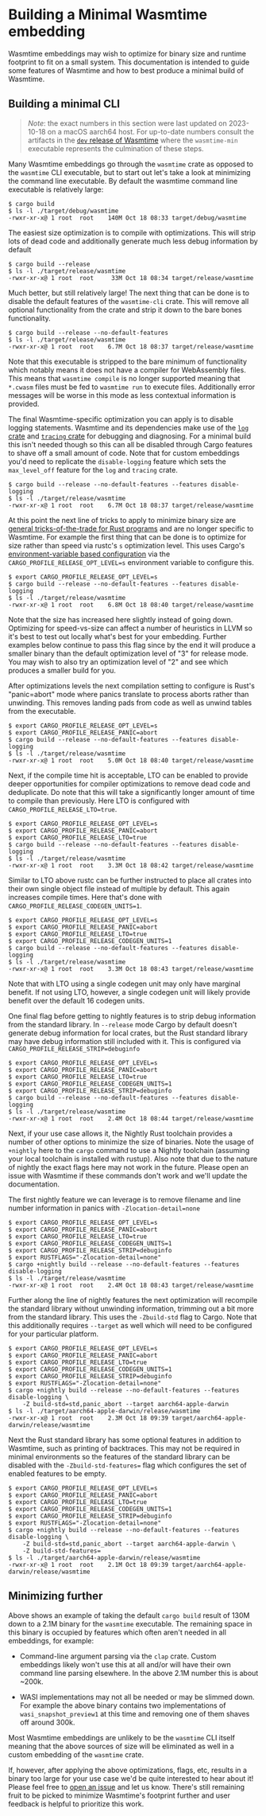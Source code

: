 # Building a Minimal Wasmtime embedding

Wasmtime embeddings may wish to optimize for binary size and runtime footprint
to fit on a small system. This documentation is intended to guide some features
of Wasmtime and how to best produce a minimal build of Wasmtime.

## Building a minimal CLI

> *Note*: the exact numbers in this section were last updated on 2023-10-18 on a
> macOS aarch64 host. For up-to-date numbers consult the artifacts in the [`dev`
> release of Wasmtime][dev] where the `wasmtime-min` executable represents the
> culmination of these steps.

[dev]: https://github.com/bytecodealliance/wasmtime/releases/tag/dev

Many Wasmtime embeddings go through the `wasmtime` crate as opposed to the
`wasmtime` CLI executable, but to start out let's take a look at minimizing the
command line executable. By default the wasmtime command line executable is
relatively large:

```shell
$ cargo build
$ ls -l ./target/debug/wasmtime
-rwxr-xr-x@ 1 root  root    140M Oct 18 08:33 target/debug/wasmtime
```

The easiest size optimization is to compile with optimizations. This will strip
lots of dead code and additionally generate much less debug information by
default

```shell
$ cargo build --release
$ ls -l ./target/release/wasmtime
-rwxr-xr-x@ 1 root  root     33M Oct 18 08:34 target/release/wasmtime
```

Much better, but still relatively large! The next thing that can be done is to
disable the default features of the `wasmtime-cli` crate. This will remove all
optional functionality from the crate and strip it down to the bare bones
functionality.

```shell
$ cargo build --release --no-default-features
$ ls -l ./target/release/wasmtime
-rwxr-xr-x@ 1 root  root    6.7M Oct 18 08:37 target/release/wasmtime
```

Note that this executable is stripped to the bare minimum of functionality which
notably means it does not have a compiler for WebAssembly files. This means that
`wasmtime compile` is no longer supported meaning that `*.cwasm` files must be
fed to `wasmtime run` to execute files. Additionally error messages will be
worse in this mode as less contextual information is provided.

The final Wasmtime-specific optimization you can apply is to disable logging
statements. Wasmtime and its dependencies make use of the [`log`
crate](https://docs.rs/log) and [`tracing` crate](https://docs.rs/tracing) for
debugging and diagnosing. For a minimal build this isn't needed though so this
can all be disabled through Cargo features to shave off a small amount of code.
Note that for custom embeddings you'd need to replicate the `disable-logging`
feature which sets the `max_level_off` feature for the `log` and `tracing`
crate.

```shell
$ cargo build --release --no-default-features --features disable-logging
$ ls -l ./target/release/wasmtime
-rwxr-xr-x@ 1 root  root    6.7M Oct 18 08:37 target/release/wasmtime
```

At this point the next line of tricks to apply to minimize binary size are
[general tricks-of-the-trade for Rust
programs](https://github.com/johnthagen/min-sized-rust) and are no longer
specific to Wasmtime. For example the first thing that can be done is to
optimize for size rather than speed via rustc's `s` optimization level.
This uses Cargo's [environment-variable based configuration][cargo-env-config]
via the `CARGO_PROFILE_RELEASE_OPT_LEVEL=s` environment variable to configure
this.

[cargo-env-config]: https://doc.rust-lang.org/cargo/reference/config.html#profile

```shell
$ export CARGO_PROFILE_RELEASE_OPT_LEVEL=s
$ cargo build --release --no-default-features --features disable-logging
$ ls -l ./target/release/wasmtime
-rwxr-xr-x@ 1 root  root    6.8M Oct 18 08:40 target/release/wasmtime
```

Note that the size has increased here slightly instead of going down. Optimizing
for speed-vs-size can affect a number of heuristics in LLVM so it's best to test
out locally what's best for your embedding. Further examples below continue to
pass this flag since by the end it will produce a smaller binary than the
default optimization level of "3" for release mode. You may wish to also try an
optimization level of "2" and see which produces a smaller build for you.

After optimizations levels the next compilation setting to configure is
Rust's "panic=abort" mode where panics translate to process aborts rather than
unwinding. This removes landing pads from code as well as unwind tables from the
executable.

```shell
$ export CARGO_PROFILE_RELEASE_OPT_LEVEL=s
$ export CARGO_PROFILE_RELEASE_PANIC=abort
$ cargo build --release --no-default-features --features disable-logging
$ ls -l ./target/release/wasmtime
-rwxr-xr-x@ 1 root  root    5.0M Oct 18 08:40 target/release/wasmtime
```

Next, if the compile time hit is acceptable, LTO can be enabled to provide
deeper opportunities for compiler optimizations to remove dead code and
deduplicate. Do note that this will take a significantly longer amount of time
to compile than previously. Here LTO is configured with
`CARGO_PROFILE_RELEASE_LTO=true`.

```shell
$ export CARGO_PROFILE_RELEASE_OPT_LEVEL=s
$ export CARGO_PROFILE_RELEASE_PANIC=abort
$ export CARGO_PROFILE_RELEASE_LTO=true
$ cargo build --release --no-default-features --features disable-logging
$ ls -l ./target/release/wasmtime
-rwxr-xr-x@ 1 root  root    3.3M Oct 18 08:42 target/release/wasmtime
```

Similar to LTO above rustc can be further instructed to place all crates into
their own single object file instead of multiple by default. This again
increases compile times. Here that's done with
`CARGO_PROFILE_RELEASE_CODEGEN_UNITS=1`.

```shell
$ export CARGO_PROFILE_RELEASE_OPT_LEVEL=s
$ export CARGO_PROFILE_RELEASE_PANIC=abort
$ export CARGO_PROFILE_RELEASE_LTO=true
$ export CARGO_PROFILE_RELEASE_CODEGEN_UNITS=1
$ cargo build --release --no-default-features --features disable-logging
$ ls -l ./target/release/wasmtime
-rwxr-xr-x@ 1 root  root    3.3M Oct 18 08:43 target/release/wasmtime
```

Note that with LTO using a single codegen unit may only have marginal benefit.
If not using LTO, however, a single codegen unit will likely provide benefit
over the default 16 codegen units.

One final flag before getting to nightly features is to strip debug information
from the standard library. In `--release` mode Cargo by default doesn't generate
debug information for local crates, but the Rust standard library may have debug
information still included with it. This is configured via
`CARGO_PROFILE_RELEASE_STRIP=debuginfo`

```shell
$ export CARGO_PROFILE_RELEASE_OPT_LEVEL=s
$ export CARGO_PROFILE_RELEASE_PANIC=abort
$ export CARGO_PROFILE_RELEASE_LTO=true
$ export CARGO_PROFILE_RELEASE_CODEGEN_UNITS=1
$ export CARGO_PROFILE_RELEASE_STRIP=debuginfo
$ cargo build --release --no-default-features --features disable-logging
$ ls -l ./target/release/wasmtime
-rwxr-xr-x@ 1 root  root    2.4M Oct 18 08:44 target/release/wasmtime
```

Next, if your use case allows it, the Nightly Rust toolchain provides a number
of other options to minimize the size of binaries. Note the usage of `+nightly` here
to the `cargo` command to use a Nightly toolchain (assuming your local toolchain
is installed with rustup). Also note that due to the nature of nightly the exact
flags here may not work in the future. Please open an issue with Wasmtime if
these commands don't work and we'll update the documentation.

The first nightly feature we can leverage is to remove filename and line number
information in panics with `-Zlocation-detail=none`

```shell
$ export CARGO_PROFILE_RELEASE_OPT_LEVEL=s
$ export CARGO_PROFILE_RELEASE_PANIC=abort
$ export CARGO_PROFILE_RELEASE_LTO=true
$ export CARGO_PROFILE_RELEASE_CODEGEN_UNITS=1
$ export CARGO_PROFILE_RELEASE_STRIP=debuginfo
$ export RUSTFLAGS="-Zlocation-detail=none"
$ cargo +nightly build --release --no-default-features --features disable-logging
$ ls -l ./target/release/wasmtime
-rwxr-xr-x@ 1 root  root    2.4M Oct 18 08:43 target/release/wasmtime
```

Further along the line of nightly features the next optimization will recompile
the standard library without unwinding information, trimming out a bit more from
the standard library. This uses the `-Zbuild-std` flag to Cargo. Note that this
additionally requires `--target` as well which will need to be configured for
your particular platform.

```shell
$ export CARGO_PROFILE_RELEASE_OPT_LEVEL=s
$ export CARGO_PROFILE_RELEASE_PANIC=abort
$ export CARGO_PROFILE_RELEASE_LTO=true
$ export CARGO_PROFILE_RELEASE_CODEGEN_UNITS=1
$ export CARGO_PROFILE_RELEASE_STRIP=debuginfo
$ export RUSTFLAGS="-Zlocation-detail=none"
$ cargo +nightly build --release --no-default-features --features disable-logging \
    -Z build-std=std,panic_abort --target aarch64-apple-darwin
$ ls -l ./target/aarch64-apple-darwin/release/wasmtime
-rwxr-xr-x@ 1 root  root    2.3M Oct 18 09:39 target/aarch64-apple-darwin/release/wasmtime
```

Next the Rust standard library has some optional features in addition to
Wasmtime, such as printing of backtraces. This may not be required in minimal
environments so the features of the standard library can be disabled with the
`-Zbuild-std-features=` flag which configures the set of enabled features to be
empty.

```shell
$ export CARGO_PROFILE_RELEASE_OPT_LEVEL=s
$ export CARGO_PROFILE_RELEASE_PANIC=abort
$ export CARGO_PROFILE_RELEASE_LTO=true
$ export CARGO_PROFILE_RELEASE_CODEGEN_UNITS=1
$ export CARGO_PROFILE_RELEASE_STRIP=debuginfo
$ export RUSTFLAGS="-Zlocation-detail=none"
$ cargo +nightly build --release --no-default-features --features disable-logging \
    -Z build-std=std,panic_abort --target aarch64-apple-darwin \
    -Z build-std-features=
$ ls -l ./target/aarch64-apple-darwin/release/wasmtime
-rwxr-xr-x@ 1 root  root    2.1M Oct 18 09:39 target/aarch64-apple-darwin/release/wasmtime
```

## Minimizing further

Above shows an example of taking the default `cargo build` result of 130M down
to a 2.1M binary for the `wasmtime` executable. The remaining space in this
binary is occupied by features which often aren't needed in all embeddings, for
example:

* Command-line argument parsing via the `clap` crate. Custom embeddings likely
  won't use this at all and/or will have their own command line parsing
  elsewhere. In the above 2.1M number this is about ~200k.

* WASI implementations may not all be needed or may be slimmed down. For example
  the above binary contains two implementations of `wasi_snapshot_preview1` at
  this time and removing one of them shaves off around 300k.

Most Wasmtime embeddings are unlikely to be the `wasmtime` CLI itself meaning
that the above sources of size will be eliminated as well in a custom embedding
of the `wasmtime` crate.

If, however, after applying the above optimizations, flags, etc, results in a
binary too large for your use case we'd be quite interested to hear about it!
Please feel free to [open an
issue](https://github.com/bytecodealliance/wasmtime/issues/new) and let us know.
There's still remaining fruit to be picked to minimize Wasmtime's footprint
further and user feedback is helpful to prioritize this work.
